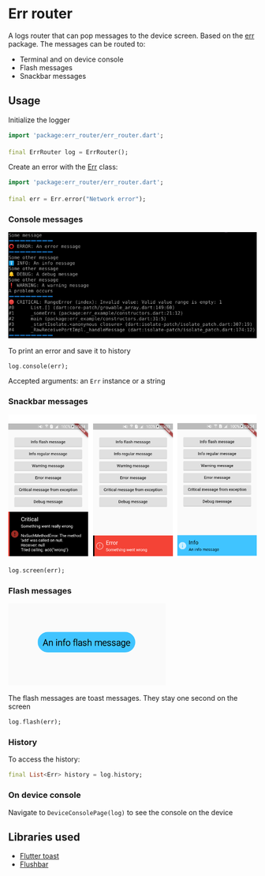 # Err router

A logs router that can pop messages to the device screen. 
Based on the [err](https://github.com/synw/err) package. The messages can be routed to:

- Terminal and on device console
- Flash messages
- Snackbar messages

## Usage

Initialize the logger

   ```dart
   import 'package:err_router/err_router.dart';

   final ErrRouter log = ErrRouter();
   ```

Create an error with the [Err](https://pub.dev/documentation/err/latest/err/Err-class.html) class:

   ```dart
   import 'package:err_router/err_router.dart';

   final err = Err.error("Network error");
   ```

### Console messages

![Screenshot](img/console.png)

To print an error and save it to history

   ```dart
   log.console(err);
   ```

Accepted arguments: an `Err` instance or a string

### Snackbar messages

![Screenshot](img/messages.png)

   ```dart
   log.screen(err);
   ```

### Flash messages

![Screenshot](img/info_flash.png)

The flash messages are toast messages. They stay one second on the screen

   ```dart
   log.flash(err);
   ```

### History

To access the history:

   ```dart
   final List<Err> history = log.history;
   ```

### On device console

Navigate to `DeviceConsolePage(log)` to see the console on the device

## Libraries used

- [Flutter toast](https://pub.dartlang.org/packages/fluttertoast)
- [Flushbar](https://pub.dartlang.org/packages/flushbar)
